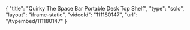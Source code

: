 {
    "title": "Quirky The Space Bar Portable Desk Top Shelf",
    "type": "solo",
    "layout": "iframe-static",
    "videoId": "111180147",
    "url": "\/tvpembed\/111180147"
}